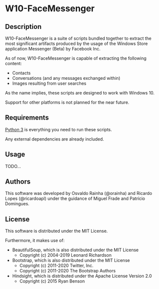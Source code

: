# W10-FaceMessenger

## Description

W10-FaceMessenger is a suite of scripts bundled together to extract the most significant artifacts produced by the usage of the Windows Store application Messenger (Beta) by Facebook Inc.

As of now, W10-FaceMessenger is capable of extracting the following content:
- Contacts
- Conversations (and any messages exchanged within)
- Images resulting from user searches

As the name implies, these scripts are designed to work with Windows 10.

Support for other platforms is not planned for the near future.

## Requirements

[Python 3](https://www.python.org/) is everything you need to run these scripts.

Any external dependencies are already included.

## Usage

TODO...

## Authors

This software was developed by Osvaldo Rainha (@orainha) and Ricardo Lopes (@ricardoapl) under the guidance of Miguel Frade and Patrício Domingues.

## License

This software is distributed under the MIT License.

Furthermore, it makes use of:
- BeautifulSoup, which is also distributed under the MIT License
    - Copyright (c) 2004-2019 Leonard Richardson
- Bootstrap, which is also distributed under the MIT License
    - Copyright (c) 2011-2020 Twitter, Inc.
    - Copyright (c) 2011-2020 The Bootstrap Authors
- Hindsight, which is distributed under the Apache License Version 2.0
    - Copyright (c) 2015 Ryan Benson
